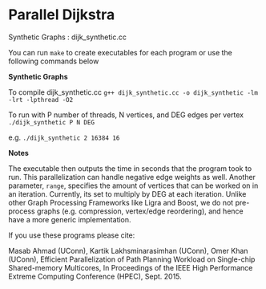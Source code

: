 Parallel Dijkstra
=================

Synthetic Graphs : dijk_synthetic.cc

You can run ```make``` to create executables for each program or use the following commands below

**Synthetic Graphs**

To compile dijk_synthetic.cc
  ```g++ dijk_synthetic.cc -o dijk_synthetic -lm -lrt -lpthread -O2```
  
To run with P number of threads, N vertices, and DEG edges per vertex
  ```./dijk_synthetic P N DEG```

e.g. ```./dijk_synthetic 2 16384 16```

**Notes**

The executable then outputs the time in seconds that the program took to run.
This parallelization can handle negative edge weights as well.
Another parameter, ```range```, specifies the amount of vertices that can be worked on in an iteration. Currently, its set to multiply by DEG at each iteration.
Unlike other Graph Processing Frameworks like Ligra and Boost, we do not pre-process graphs (e.g. compression, vertex/edge reordering), and hence have a more generic implementation.

If you use these programs please cite:

Masab Ahmad (UConn), Kartik Lakhsminarasimhan (UConn), Omer Khan (UConn), Efficient Parallelization of Path Planning Workload on Single-chip Shared-memory Multicores, In Proceedings of the IEEE High Performance Extreme Computing Conference (HPEC), Sept. 2015.
